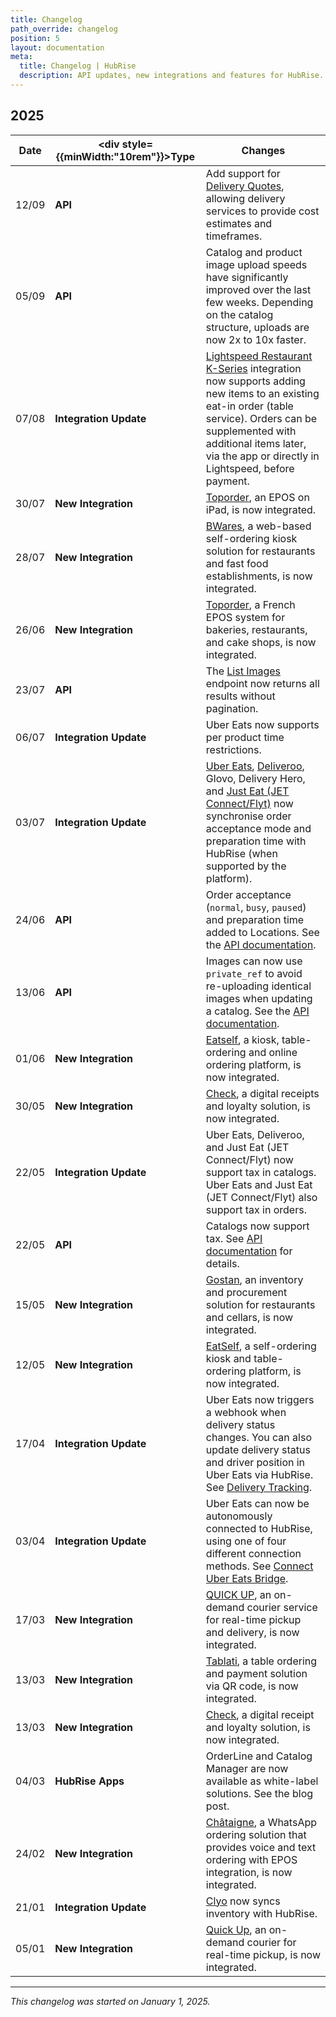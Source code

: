 ```yaml
---
title: Changelog
path_override: changelog
position: 5
layout: documentation
meta:
  title: Changelog | HubRise
  description: API updates, new integrations and features for HubRise. Stay up to date with the latest changes.
---
```


## 2025

| Date  | <div style={{minWidth:"10rem"}}>Type</div> | Changes                                                                                                                                                                                                                                                                                                                                                                                                          |
| ----- | ------------------------------------------ | ---------------------------------------------------------------------------------------------------------------------------------------------------------------------------------------------------------------------------------------------------------------------------------------------------------------------------------------------------------------------------------------------------------------- |
| 12/09 | **API**                                    | Add support for [Delivery Quotes](/developers/api/deliveries), allowing delivery services to provide cost estimates and timeframes.                                                                                                                                                                                                                                                                              |
| 05/09 | **API**                                    | Catalog and product image upload speeds have significantly improved over the last few weeks. Depending on the catalog structure, uploads are now 2x to 10x faster.                                                                                                                                                                                                                                               |
| 07/08 | **Integration Update**                     | [Lightspeed Restaurant K-Series](/apps/lightspeed-restaurant/push-orders) integration now supports adding new items to an existing eat-in order (table service). Orders can be supplemented with additional items later, via the app or directly in Lightspeed, before payment.                                                                                                                                  |
| 30/07 | **New Integration**                        | [Toporder](/apps/toporder/overview), an EPOS on iPad, is now integrated.                                                                                                                                                                                                                                                                                                                                         |
| 28/07 | **New Integration**                        | [BWares](/apps/bwares/overview), a web-based self-ordering kiosk solution for restaurants and fast food establishments, is now integrated.                                                                                                                                                                                                                                                                       |
| 26/06 | **New Integration**                        | [Toporder](/apps/toporder/overview), a French EPOS system for bakeries, restaurants, and cake shops, is now integrated.                                                                                                                                                                                                                                                                                          |
| 23/07 | **API**                                    | The [List Images](/developers/api/catalogs#list-images) endpoint now returns all results without pagination.                                                                                                                                                                                                                                                                                                     |
| 06/07 | **Integration Update**                     | Uber Eats now supports per product time restrictions.                                                                                                                                                                                                                                                                                                                                                            |
| 03/07 | **Integration Update**                     | [Uber Eats](/apps/uber-eats/receive-orders#pause-and-preparation-time), [Deliveroo](/apps/deliveroo/receive-orders#pause-and-preparation-time), <Link href="/apps/glovo/receive-orders#pause">Glovo</Link>, Delivery Hero, and [Just Eat (JET Connect/Flyt)](/apps/just-eat-flyt/receive-orders#pause) now synchronise order acceptance mode and preparation time with HubRise (when supported by the platform). |
| 24/06 | **API**                                    | Order acceptance (`normal`, `busy`, `paused`) and preparation time added to Locations. See the [API documentation](/developers/api/accounts#order-acceptance).                                                                                                                                                                                                                                                   |
| 13/06 | **API**                                    | Images can now use `private_ref` to avoid re-uploading identical images when updating a catalog. See the [API documentation](/developers/api/catalogs#images).                                                                                                                                                                                                                                                   |
| 01/06 | **New Integration**                        | [Eatself](/apps/eatself/overview), a kiosk, table-ordering and online ordering platform, is now integrated.                                                                                                                                                                                                                                                                                                      |
| 30/05 | **New Integration**                        | [Check](/apps/check/overview), a digital receipts and loyalty solution, is now integrated.                                                                                                                                                                                                                                                                                                                       |
| 22/05 | **Integration Update**                     | Uber Eats, Deliveroo, and Just Eat (JET Connect/Flyt) now support tax in catalogs. Uber Eats and Just Eat (JET Connect/Flyt) also support tax in orders.                                                                                                                                                                                                                                                         |
| 22/05 | **API**                                    | Catalogs now support tax. See [API documentation](/developers/api/catalogs#product-tax-rates) for details.                                                                                                                                                                                                                                                                                                       |
| 15/05 | **New Integration**                        | [Gostan](/apps/gostan/overview), an inventory and procurement solution for restaurants and cellars, is now integrated.                                                                                                                                                                                                                                                                                           |
| 12/05 | **New Integration**                        | [EatSelf](/apps/eatself/overview), a self-ordering kiosk and table-ordering platform, is now integrated.                                                                                                                                                                                                                                                                                                         |
| 17/04 | **Integration Update**                     | Uber Eats now triggers a webhook when delivery status changes. You can also update delivery status and driver position in Uber Eats via HubRise. See [Delivery Tracking](/apps/uber-eats/receive-orders#delivery-tracking).                                                                                                                                                                                      |
| 03/04 | **Integration Update**                     | Uber Eats can now be autonomously connected to HubRise, using one of four different connection methods. See [Connect Uber Eats Bridge](/apps/uber-eats/connect-hubrise#connect-uber-eats-bridge).                                                                                                                                                                                                                |
| 17/03 | **New Integration**                        | [QUICK UP](/apps/quick-up/overview), an on-demand courier service for real-time pickup and delivery, is now integrated.                                                                                                                                                                                                                                                                                          |
| 13/03 | **New Integration**                        | [Tablati](/apps/tablati/overview), a table ordering and payment solution via QR code, is now integrated.                                                                                                                                                                                                                                                                                                         |
| 13/03 | **New Integration**                        | [Check](/apps/check/overview), a digital receipt and loyalty solution, is now integrated.                                                                                                                                                                                                                                                                                                                        |
| 04/03 | **HubRise Apps**                           | OrderLine and Catalog Manager are now available as white-label solutions. See the <Link href="/blog/white-label">blog post</Link>.                                                                                                                                                                                                                                                                               |
| 24/02 | **New Integration**                        | [Châtaigne](/apps/chataigne/overview), a WhatsApp ordering solution that provides voice and text ordering with EPOS integration, is now integrated.                                                                                                                                                                                                                                                              |
| 21/01 | **Integration Update**                     | [Clyo](/apps/clyo/overview) now syncs inventory with HubRise.                                                                                                                                                                                                                                                                                                                                                    |
| 05/01 | **New Integration**                        | [Quick Up](/apps/quick-up/overview), an on-demand courier for real-time pickup, is now integrated.                                                                                                                                                                                                                                                                                                               |

---

_This changelog was started on January 1, 2025._
